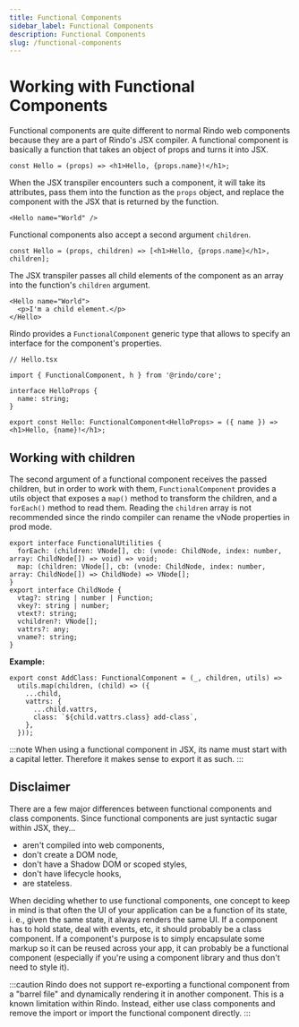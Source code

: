 ```yaml
---
title: Functional Components
sidebar_label: Functional Components
description: Functional Components
slug: /functional-components
---
```


# Working with Functional Components

Functional components are quite different to normal Rindo web components because they are a part of Rindo's JSX compiler. A functional component is basically a function that takes an object of props and turns it into JSX.

```tsx
const Hello = (props) => <h1>Hello, {props.name}!</h1>;
```

When the JSX transpiler encounters such a component, it will take its attributes, pass them into the function as the `props` object, and replace the component with the JSX that is returned by the function.

```tsx
<Hello name="World" />
```

Functional components also accept a second argument `children`.

```tsx
const Hello = (props, children) => [<h1>Hello, {props.name}</h1>, children];
```

The JSX transpiler passes all child elements of the component as an array into the function's `children` argument.

```tsx
<Hello name="World">
  <p>I'm a child element.</p>
</Hello>
```

Rindo provides a `FunctionalComponent` generic type that allows to specify an interface for the component's properties.

```tsx
// Hello.tsx

import { FunctionalComponent, h } from '@rindo/core';

interface HelloProps {
  name: string;
}

export const Hello: FunctionalComponent<HelloProps> = ({ name }) => <h1>Hello, {name}!</h1>;
```

## Working with children

The second argument of a functional component receives the passed children, but in order to work with them, `FunctionalComponent` provides a utils object that exposes a `map()` method to transform the children, and a `forEach()` method to read them. Reading the `children` array is not recommended since the rindo compiler can rename the vNode properties in prod mode.

```tsx
export interface FunctionalUtilities {
  forEach: (children: VNode[], cb: (vnode: ChildNode, index: number, array: ChildNode[]) => void) => void;
  map: (children: VNode[], cb: (vnode: ChildNode, index: number, array: ChildNode[]) => ChildNode) => VNode[];
}
export interface ChildNode {
  vtag?: string | number | Function;
  vkey?: string | number;
  vtext?: string;
  vchildren?: VNode[];
  vattrs?: any;
  vname?: string;
}
```

**Example:**

```tsx
export const AddClass: FunctionalComponent = (_, children, utils) =>
  utils.map(children, (child) => ({
    ...child,
    vattrs: {
      ...child.vattrs,
      class: `${child.vattrs.class} add-class`,
    },
  }));
```

:::note
When using a functional component in JSX, its name must start with a capital letter. Therefore it makes sense to export it as such.
:::

## Disclaimer

There are a few major differences between functional components and class components. Since functional components are just syntactic sugar within JSX, they...

- aren't compiled into web components,
- don't create a DOM node,
- don't have a Shadow DOM or scoped styles,
- don't have lifecycle hooks,
- are stateless.

When deciding whether to use functional components, one concept to keep in mind is that often the UI of your application can be a function of its state, i. e., given the same state, it always renders the same UI. If a component has to hold state, deal with events, etc, it should probably be a class component. If a component's purpose is to simply encapsulate some markup so it can be reused across your app, it can probably be a functional component (especially if you're using a component library and thus don't need to style it).

:::caution
Rindo does not support re-exporting a functional component from a "barrel file" and dynamically rendering it in another component. This is a known limitation within Rindo. Instead, either use class components and remove the import or import the functional component directly.
:::
